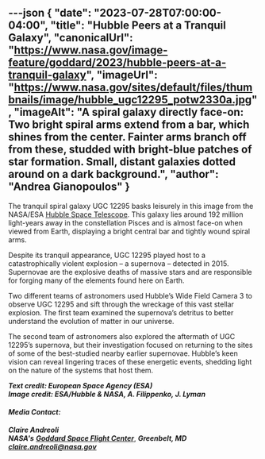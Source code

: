 ---json
{
  "date": "2023-07-28T07:00:00-04:00",
  "title": "Hubble Peers at a Tranquil Galaxy",
  "canonicalUrl": "https://www.nasa.gov/image-feature/goddard/2023/hubble-peers-at-a-tranquil-galaxy",
  "imageUrl": "https://www.nasa.gov/sites/default/files/thumbnails/image/hubble_ugc12295_potw2330a.jpg",
  "imageAlt": "A spiral galaxy directly face-on: Two bright spiral arms extend from a bar, which shines from the center. Fainter arms branch off from these, studded with bright-blue patches of star formation. Small, distant galaxies dotted around on a dark background.",
  "author": "Andrea Gianopoulos"
}
---

The tranquil spiral galaxy UGC 12295 basks leisurely in this image from the NASA/ESA [Hubble Space Telescope](https://www.nasa.gov/mission_pages/hubble/main/index.html). This galaxy lies around 192 million light-years away in the constellation Pisces and is almost face-on when viewed from Earth, displaying a bright central bar and tightly wound spiral arms.

Despite its tranquil appearance, UGC 12295 played host to a catastrophically violent explosion – a supernova – detected in 2015. Supernovae are the explosive deaths of massive stars and are responsible for forging many of the elements found here on Earth.

Two different teams of astronomers used Hubble’s Wide Field Camera 3 to observe UGC 12295 and sift through the wreckage of this vast stellar explosion. The first team examined the supernova’s detritus to better understand the evolution of matter in our universe.

The second team of astronomers also explored the aftermath of UGC 12295’s supernova, but their investigation focused on returning to the sites of some of the best-studied nearby earlier supernovae. Hubble’s keen vision can reveal lingering traces of these energetic events, shedding light on the nature of the systems that host them.

_**Text credit: European Space Agency (ESA)  
Image credit: ESA/Hubble & NASA, A. Filippenko, J. Lyman**_

#### **_Media Contact:_**

**_Claire Andreoli_**  
**_NASA's_** [**_Goddard Space Flight Center_**](http://www.nasa.gov/goddard), **_Greenbelt, MD_**  
[**_claire.andreoli@nasa.gov_**](mailto:claire.andreoli@nasa.gov)

